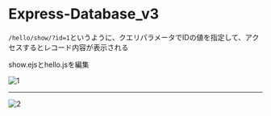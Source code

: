 # Express-Database_v3

`/hello/show/?id=1`というように、クエリパラメータでIDの値を指定して、アクセスするとレコード内容が表示される

show.ejsとhello.jsを編集


![1](https://user-images.githubusercontent.com/28942665/34536686-4ab7bf3c-f109-11e7-8db1-60e43a50d56a.JPG)

***

![2](https://user-images.githubusercontent.com/28942665/34536767-90baf2d8-f109-11e7-8f5a-f6accffe1e1b.JPG)
